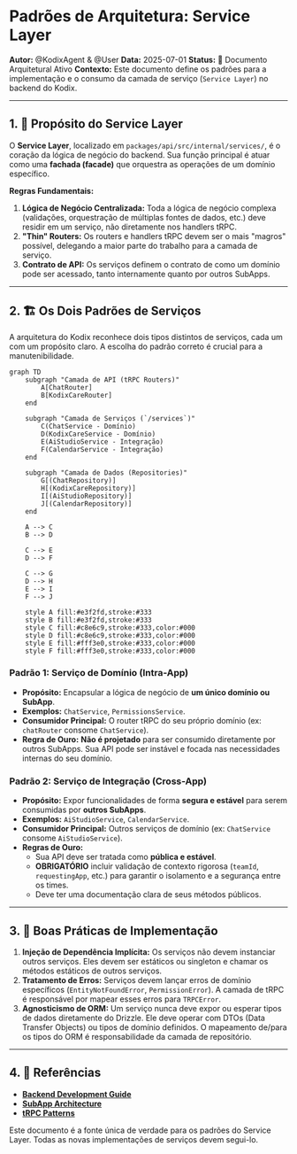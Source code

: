 # Padrões de Arquitetura: Service Layer

**Autor:** @KodixAgent & @User
**Data:** 2025-07-01
**Status:** 📖 Documento Arquitetural Ativo
**Contexto:** Este documento define os padrões para a implementação e o consumo da camada de serviço (`Service Layer`) no backend do Kodix.

---

## 1. 🎯 Propósito do Service Layer

O **Service Layer**, localizado em `packages/api/src/internal/services/`, é o coração da lógica de negócio do backend. Sua função principal é atuar como uma **fachada (facade)** que orquestra as operações de um domínio específico.

**Regras Fundamentais:**

1.  **Lógica de Negócio Centralizada:** Toda a lógica de negócio complexa (validações, orquestração de múltiplas fontes de dados, etc.) deve residir em um serviço, não diretamente nos handlers tRPC.
2.  **"Thin" Routers:** Os routers e handlers tRPC devem ser o mais "magros" possível, delegando a maior parte do trabalho para a camada de serviço.
3.  **Contrato de API:** Os serviços definem o contrato de como um domínio pode ser acessado, tanto internamente quanto por outros SubApps.

---

## 2. 🏗️ Os Dois Padrões de Serviços

A arquitetura do Kodix reconhece dois tipos distintos de serviços, cada um com um propósito claro. A escolha do padrão correto é crucial para a manutenibilidade.

```mermaid
graph TD
    subgraph "Camada de API (tRPC Routers)"
        A[ChatRouter]
        B[KodixCareRouter]
    end

    subgraph "Camada de Serviços (`/services`)"
        C(ChatService - Domínio)
        D(KodixCareService - Domínio)
        E(AiStudioService - Integração)
        F(CalendarService - Integração)
    end

    subgraph "Camada de Dados (Repositories)"
        G[(ChatRepository)]
        H[(KodixCareRepository)]
        I[(AiStudioRepository)]
        J[(CalendarRepository)]
    end

    A --> C
    B --> D

    C --> E
    D --> F

    C --> G
    D --> H
    E --> I
    F --> J

    style A fill:#e3f2fd,stroke:#333
    style B fill:#e3f2fd,stroke:#333
    style C fill:#c8e6c9,stroke:#333,color:#000
    style D fill:#c8e6c9,stroke:#333,color:#000
    style E fill:#fff3e0,stroke:#333,color:#000
    style F fill:#fff3e0,stroke:#333,color:#000
```

### **Padrão 1: Serviço de Domínio (Intra-App)**

- **Propósito:** Encapsular a lógica de negócio de **um único domínio ou SubApp**.
- **Exemplos:** `ChatService`, `PermissionsService`.
- **Consumidor Principal:** O router tRPC do seu próprio domínio (ex: `chatRouter` consome `ChatService`).
- **Regra de Ouro:** **Não é projetado** para ser consumido diretamente por outros SubApps. Sua API pode ser instável e focada nas necessidades internas do seu domínio.

### **Padrão 2: Serviço de Integração (Cross-App)**

- **Propósito:** Expor funcionalidades de forma **segura e estável** para serem consumidas por **outros SubApps**.
- **Exemplos:** `AiStudioService`, `CalendarService`.
- **Consumidor Principal:** Outros serviços de domínio (ex: `ChatService` consome `AiStudioService`).
- **Regras de Ouro:**
  - Sua API deve ser tratada como **pública e estável**.
  - **OBRIGATÓRIO** incluir validação de contexto rigorosa (`teamId`, `requestingApp`, etc.) para garantir o isolamento e a segurança entre os times.
  - Deve ter uma documentação clara de seus métodos públicos.

---

## 3. 📝 Boas Práticas de Implementação

1.  **Injeção de Dependência Implícita:** Os serviços não devem instanciar outros serviços. Eles devem ser estáticos ou singleton e chamar os métodos estáticos de outros serviços.
2.  **Tratamento de Erros:** Serviços devem lançar erros de domínio específicos (`EntityNotFoundError`, `PermissionError`). A camada de tRPC é responsável por mapear esses erros para `TRPCError`.
3.  **Agnosticismo de ORM:** Um serviço nunca deve expor ou esperar tipos de dados diretamente do Drizzle. Ele deve operar com DTOs (Data Transfer Objects) ou tipos de domínio definidos. O mapeamento de/para os tipos do ORM é responsabilidade da camada de repositório.

---

## 4. 🔗 Referências

- **[Backend Development Guide](./backend-guide.md)**
- **[SubApp Architecture](./subapp-architecture.md)**
- **[tRPC Patterns](./trpc-patterns.md)**

Este documento é a fonte única de verdade para os padrões do Service Layer. Todas as novas implementações de serviços devem segui-lo.
